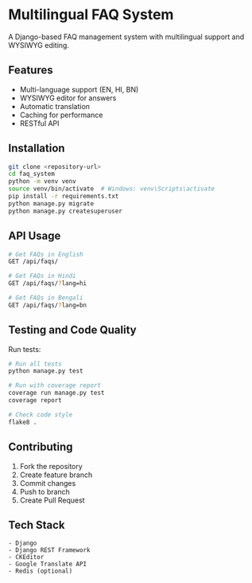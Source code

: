 # Multilingual FAQ System

A Django-based FAQ management system with multilingual support and WYSIWYG editing.

## Features

- Multi-language support (EN, HI, BN)
- WYSIWYG editor for answers
- Automatic translation
- Caching for performance
- RESTful API

## Installation

```bash
git clone <repository-url>
cd faq_system
python -m venv venv
source venv/bin/activate  # Windows: venv\Scripts\activate
pip install -r requirements.txt
python manage.py migrate
python manage.py createsuperuser
```

## API Usage

```bash
# Get FAQs in English
GET /api/faqs/

# Get FAQs in Hindi
GET /api/faqs/?lang=hi

# Get FAQs in Bengali
GET /api/faqs/?lang=bn
```

## Testing and Code Quality

Run tests:

```bash
# Run all tests
python manage.py test

# Run with coverage report
coverage run manage.py test
coverage report

# Check code style
flake8 .
```

## Contributing

1. Fork the repository
2. Create feature branch
3. Commit changes
4. Push to branch
5. Create Pull Request

## Tech Stack

```
- Django
- Django REST Framework
- CKEditor
- Google Translate API
- Redis (optional)
```
